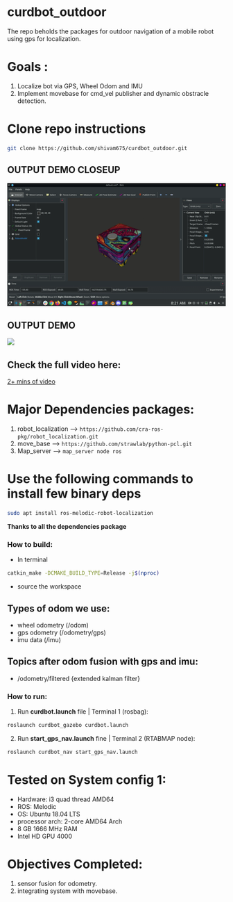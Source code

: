# curdbot_outdoor
The repo beholds the packages for outdoor navigation of a mobile robot using gps for localization.

# Goals :
1. Localize bot via GPS, Wheel Odom and IMU
2. Implement movebase for cmd_vel publisher and dynamic obstracle detection.


# Clone repo instructions
```sh
git clone https://github.com/shivam675/curdbot_outdoor.git
```

## OUTPUT DEMO CLOSEUP
![](skin.gif)



## OUTPUT DEMO 
![](final.gif)


## Check the full video here:
[2+ mins of video](https://youtu.be/P-vfUUGuLXE)

# Major Dependencies packages:
1. robot_localization --> `https://github.com/cra-ros-pkg/robot_localization.git`
2. move_base --> `https://github.com/strawlab/python-pcl.git`
3. Map_server --> `map_server node ros`

<!-- # WORK FLOW  -->
<!-- <img src="docs/flow_chart.png" alt="workflow"/>
<br>
<br> -->

# Use the following commands to install few binary deps 
```sh
sudo apt install ros-melodic-robot-localization
```



**Thanks to all the dependencies package**


### How to build:
- In terminal 
```sh 
catkin_make -DCMAKE_BUILD_TYPE=Release -j$(nproc) 
``` 
- source the workspace


## Types of odom we use:
- wheel odometry (/odom)
- gps odometry (/odometry/gps)
- imu data (/imu)

## Topics after odom fusion with gps and imu:
- /odometry/filtered {extended kalman filter}


### How to run:

1. Run **curdbot.launch** file | Terminal 1 (rosbag):
```sh 
roslaunch curdbot_gazebo curdbot.launch
```
2. Run **start_gps_nav.launch** fine | Terminal 2 (RTABMAP node): 
```sh 
roslaunch curdbot_nav start_gps_nav.launch
```


# Tested on System config 1:
- Hardware: i3 quad thread AMD64
- ROS: Melodic
- OS: Ubuntu 18.04 LTS
- processor arch: 2-core AMD64 Arch
- 8 GB 1666 MHz RAM
- Intel HD GPU 4000

# Objectives Completed:
1. sensor fusion for odometry.
2. integrating system with movebase.